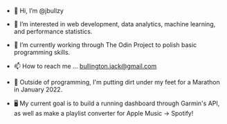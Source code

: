 - 👋 Hi, I’m @jbullzy
- 👀 I’m interested in web development, data analytics, machine learning, and performance statistics. 
- 🌱 I’m currently working through The Odin Project to polish basic programming skills. 

- 📫 How to reach me ... bullington.jack@gmail.com

- 👣 Outside of programming, I'm putting dirt under my feet for a Marathon in January 2022. 
- 🖥 My current goal is to build a running dashboard through Garmin's API, as well as make a playlist converter for Apple Music -> Spotify!
<!---
jbullzy/jbullzy is a ✨ special ✨ repository because its `README.md` (this file) appears on your GitHub profile.
You can click the Preview link to take a look at your changes.
--->
